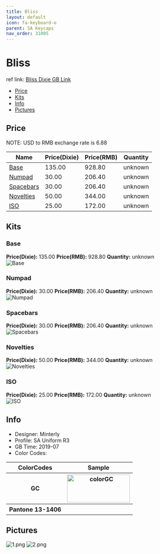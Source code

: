 ```yaml
---
title: Bliss
layout: default
icon: fa-keyboard-o
parent: SA Keycaps
nav_order: 31005
---
```


# Bliss

ref link: [Bliss Dixie GB Link](https://dixiemech.store/collections/sa-bliss/products/sa-bliss)

* [Price](#price)
* [Kits](#kits)
* [Info](#info)
* [Pictures](#pictures)


## Price  
NOTE: USD to RMB exchange rate is 6.88

| Name          | Price(Dixie)    |  Price(RMB) | Quantity |
| ------------- | ------------ |  ---------- | -------- |
|[Base](#base)|135.00|928.80|unknown|
|[Numpad](#numpad)|30.00|206.40|unknown|
|[Spacebars](#spacebars)|30.00|206.40|unknown|
|[Novelties](#novelties)|50.00|344.00|unknown|
|[ISO](#iso)|25.00|172.00|unknown|


## Kits
### Base
**Price(Dixie):** 135.00    **Price(RMB):** 928.80    **Quantity:** unknown  
<img src="{{ 'assets/images/sa-keycaps/bliss/kits_pics/base.jpg' | relative_url }}" alt="Base" class="image featured">

### Numpad
**Price(Dixie):** 30.00    **Price(RMB):** 206.40    **Quantity:** unknown  
<img src="{{ 'assets/images/sa-keycaps/bliss/kits_pics/numpad.jpg' | relative_url }}" alt="Numpad" class="image featured">

### Spacebars
**Price(Dixie):** 30.00    **Price(RMB):** 206.40    **Quantity:** unknown  
<img src="{{ 'assets/images/sa-keycaps/bliss/kits_pics/spacebars.jpg' | relative_url }}" alt="Spacebars" class="image featured">

### Novelties
**Price(Dixie):** 50.00    **Price(RMB):** 344.00    **Quantity:** unknown  
<img src="{{ 'assets/images/sa-keycaps/bliss/kits_pics/novelties.jpg' | relative_url }}" alt="Novelties" class="image featured">

### ISO
**Price(Dixie):** 25.00    **Price(RMB):** 172.00    **Quantity:** unknown  
<img src="{{ 'assets/images/sa-keycaps/bliss/kits_pics/iso.jpg' | relative_url }}" alt="ISO" class="image featured">


## Info
* Designer: Minterly
* Profile: SA Uniform R3
* GB Time: 2019-07
* Color Codes:  
<table style="width:100%">
  <tr>
    <th>ColorCodes</th>
    <th>Sample</th>
  </tr>
  <tr>
    <th>GC</th>
    <th><img src="{{ 'assets/images/sa-keycaps/SP_ColorCodes/abs/SP_Abs_ColorCodes_GC.png' | relative_url }}" alt="colorGC" height="75" width="170"></th>
  </tr>
  <tr>
    <th>Pantone 13-1406</th>
    <th></th>
  </tr>
</table>


## Pictures
<img src="{{ 'assets/images/sa-keycaps/bliss/rendering_pics/1.png' | relative_url }}" alt="1.png" class="image featured">
<img src="{{ 'assets/images/sa-keycaps/bliss/rendering_pics/2.png' | relative_url }}" alt="2.png" class="image featured">
